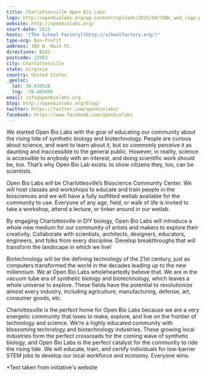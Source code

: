 ```yaml
---
title: Charlottesville Open Bio Labs
logo: http://openbiolabs.org/wp-content/uploads/2015/04/COBL_web_logo.png
website: http://openbiolabs.org/
start-date: 2015
hosts: "[The School Factory](http://schoolfactory.org/)"
type-org: Non-Profit
address: 300 W. Main St.
directions: B101
postcode: 22903
city: Charlottesville
state: Virginia
country: United States
_geoloc:
  lat: 38.030528
  lng: -78.485606
email: info@openbiolabs.org
blog: http://openbiolabs.org/blog/
twitter: https://twitter.com/openbiolabs/
facebook: https://www.facebook.com/openbiolabs
---
```


We started Open Bio Labs with the goal of educating our community about the rising tide of synthetic biology and biotechnology. People are curious about science, and want to learn about it, but so commonly perceive it as daunting and inaccessible to the general public. However, in reality, science is accessible to anybody with an interest, and doing scientific work should be, too. That’s why Open Bio Lab exists: to show citizens they, too, can be scientists.

Open Bio Labs will be Charlottesville’s Bioscience Community Center.  We will host classes and workshops to educate and train people in the biosciences and we will have a fully outfitted wetlab available for the community to use. Everyone of any age, field, or walk of life is invited to take a workshop, attend a lecture, or tinker around in our wetlab.

By engaging Charlottesville in DIY biology, Open Bio Labs will introduce a whole new medium for our community of artists and makers to explore their creativity. Collaborate with scientists, architects, designers, educators, engineers, and folks from every discipline. Develop breakthroughs that will transform the landscape in which we live!

Biotechnology will be the defining technology of the 21st century, just as computers transformed the world in the decades leading up to the new millennium. We at Open Bio Labs wholeheartedly believe that. We are in the vacuum tube era of synthetic biology and biotechnology, which leaves a whole universe to explore. These fields have the potential to revolutionize almost every industry, including agriculture, manufacturing, defense, art, consumer goods, etc.

Charlottesville is the perfect home for Open Bio Labs because we are a very energetic community that loves to make, explore, and live on the frontier of technology and science. We’re a highly educated community with blossoming technology and biotechnology industries. These growing local industries form the perfect crossroads for the coming wave of synthetic biology, and Open Bio Labs is the perfect catalyst for the community to ride the rising tide. We will educate, train, and certify individuals for low-barrier STEM jobs to develop our local workforce and economy. Everyone wins.


\*Text taken from initiative's website
